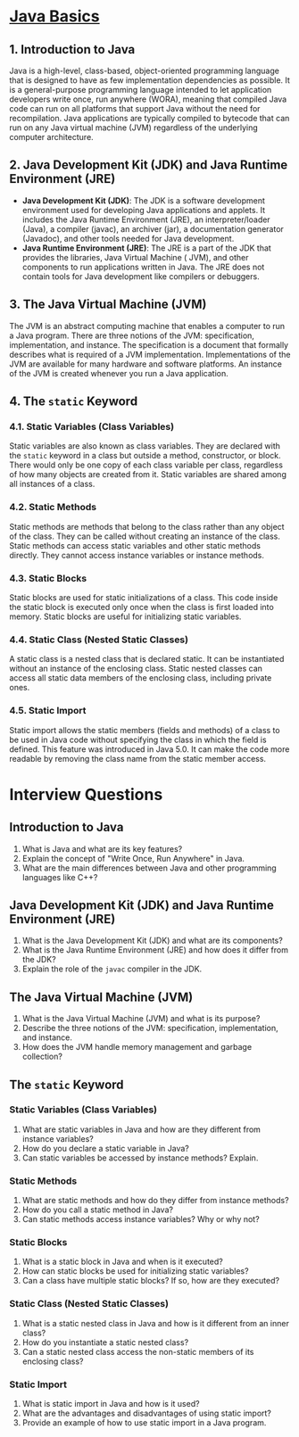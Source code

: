 # [Java Basics](https://github.com/aamirxshaikh/interview-prep/tree/main/core-java/src/main/java/com/interviewprep/java_basics)

## 1. Introduction to Java

Java is a high-level, class-based, object-oriented programming language that is designed to have as few implementation
dependencies as possible. It is a general-purpose programming language intended to let application developers write
once, run anywhere (WORA), meaning that compiled Java code can run on all platforms that support Java without the need
for recompilation. Java applications are typically compiled to bytecode that can run on any Java virtual machine (JVM)
regardless of the underlying computer architecture.

## 2. Java Development Kit (JDK) and Java Runtime Environment (JRE)

- **Java Development Kit (JDK)**: The JDK is a software development environment used for developing Java applications
  and applets. It includes the Java Runtime Environment (JRE), an interpreter/loader (Java), a compiler (javac), an
  archiver (jar), a documentation generator (Javadoc), and other tools needed for Java development.
- **Java Runtime Environment (JRE)**: The JRE is a part of the JDK that provides the libraries, Java Virtual Machine (
  JVM), and other components to run applications written in Java. The JRE does not contain tools for Java development
  like compilers or debuggers.

## 3. The Java Virtual Machine (JVM)

The JVM is an abstract computing machine that enables a computer to run a Java program. There are three notions of the
JVM: specification, implementation, and instance. The specification is a document that formally describes what is
required of a JVM implementation. Implementations of the JVM are available for many hardware and software platforms. An
instance of the JVM is created whenever you run a Java application.

## 4. The `static` Keyword

### 4.1. Static Variables (Class Variables)

Static variables are also known as class variables. They are declared with the `static` keyword in a class but outside a
method, constructor, or block. There would only be one copy of each class variable per class, regardless of how many
objects are created from it. Static variables are shared among all instances of a class.

### 4.2. Static Methods

Static methods are methods that belong to the class rather than any object of the class. They can be called without
creating an instance of the class. Static methods can access static variables and other static methods directly. They
cannot access instance variables or instance methods.

### 4.3. Static Blocks

Static blocks are used for static initializations of a class. This code inside the static block is executed only once
when the class is first loaded into memory. Static blocks are useful for initializing static variables.

### 4.4. Static Class (Nested Static Classes)

A static class is a nested class that is declared static. It can be instantiated without an instance of the enclosing
class. Static nested classes can access all static data members of the enclosing class, including private ones.

### 4.5. Static Import

Static import allows the static members (fields and methods) of a class to be used in Java code without specifying the
class in which the field is defined. This feature was introduced in Java 5.0. It can make the code more readable by
removing the class name from the static member access.

# Interview Questions

## Introduction to Java

1. What is Java and what are its key features?
2. Explain the concept of "Write Once, Run Anywhere" in Java.
3. What are the main differences between Java and other programming languages like C++?

## Java Development Kit (JDK) and Java Runtime Environment (JRE)

1. What is the Java Development Kit (JDK) and what are its components?
2. What is the Java Runtime Environment (JRE) and how does it differ from the JDK?
3. Explain the role of the `javac` compiler in the JDK.

## The Java Virtual Machine (JVM)

1. What is the Java Virtual Machine (JVM) and what is its purpose?
2. Describe the three notions of the JVM: specification, implementation, and instance.
3. How does the JVM handle memory management and garbage collection?

## The `static` Keyword

### Static Variables (Class Variables)

1. What are static variables in Java and how are they different from instance variables?
2. How do you declare a static variable in Java?
3. Can static variables be accessed by instance methods? Explain.

### Static Methods

1. What are static methods and how do they differ from instance methods?
2. How do you call a static method in Java?
3. Can static methods access instance variables? Why or why not?

### Static Blocks

1. What is a static block in Java and when is it executed?
2. How can static blocks be used for initializing static variables?
3. Can a class have multiple static blocks? If so, how are they executed?

### Static Class (Nested Static Classes)

1. What is a static nested class in Java and how is it different from an inner class?
2. How do you instantiate a static nested class?
3. Can a static nested class access the non-static members of its enclosing class?

### Static Import

1. What is static import in Java and how is it used?
2. What are the advantages and disadvantages of using static import?
3. Provide an example of how to use static import in a Java program.
